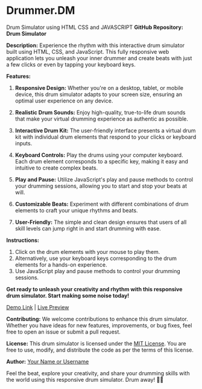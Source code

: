 # Drummer.DM
Drum Simulator using HTML CSS and JAVASCRIPT
**GitHub Repository: Drum Simulator**

**Description:**
Experience the rhythm with this interactive drum simulator built using HTML, CSS, and JavaScript. This fully responsive web application lets you unleash your inner drummer and create beats with just a few clicks or even by tapping your keyboard keys. 

**Features:**

1. **Responsive Design:** Whether you're on a desktop, tablet, or mobile device, this drum simulator adapts to your screen size, ensuring an optimal user experience on any device.

2. **Realistic Drum Sounds:** Enjoy high-quality, true-to-life drum sounds that make your virtual drumming experience as authentic as possible.

3. **Interactive Drum Kit:** The user-friendly interface presents a virtual drum kit with individual drum elements that respond to your clicks or keyboard inputs.

4. **Keyboard Controls:** Play the drums using your computer keyboard. Each drum element corresponds to a specific key, making it easy and intuitive to create complex beats.

5. **Play and Pause:** Utilize JavaScript's play and pause methods to control your drumming sessions, allowing you to start and stop your beats at will.

6. **Customizable Beats:** Experiment with different combinations of drum elements to craft your unique rhythms and beats.

7. **User-Friendly:** The simple and clean design ensures that users of all skill levels can jump right in and start drumming with ease.

**Instructions:**

1. Click on the drum elements with your mouse to play them.
2. Alternatively, use your keyboard keys corresponding to the drum elements for a hands-on experience.
3. Use JavaScript play and pause methods to control your drumming sessions.

**Get ready to unleash your creativity and rhythm with this responsive drum simulator. Start making some noise today!**

[Demo Link](#) | [Live Preview](#)

**Contributing:**
We welcome contributions to enhance this drum simulator. Whether you have ideas for new features, improvements, or bug fixes, feel free to open an issue or submit a pull request.

**License:**
This drum simulator is licensed under the [MIT License](LICENSE). You are free to use, modify, and distribute the code as per the terms of this license.

**Author:**
[Your Name or Username](https://github.com/yourusername)

Feel the beat, explore your creativity, and share your drumming skills with the world using this responsive drum simulator. Drum away! 🥁🎶
